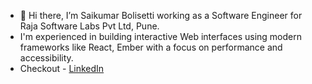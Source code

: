 - 👋 Hi there, I’m Saikumar Bolisetti working as a Software Engineer for Raja Software Labs Pvt Ltd, Pune.
- I'm experienced in building interactive Web interfaces using modern frameworks like React, Ember with a focus on performance and accessibility.
- Checkout - <a href="https://www.linkedin.com/in/saikumar10900/" target="_blank">LinkedIn</a>

<!---
saikumar10900/saikumar10900 is a ✨ special ✨ repository because its `README.md` (this file) appears on your GitHub profile.
You can click the Preview link to take a look at your changes.
<a href="https://saikumarb.ccbp.tech/" target="_blank">Portfolio</a> | 
--->
<!-- - 👀 I’m open to explore frontend and full-stack development opportunities. -->

